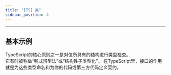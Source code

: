 ```yaml
---
title: "[TS] 类"
sidebar_position: 4
---
```


-----

## 基本示例
TypeScript的核心原则之一是对值所具有的结构进行类型检查。  
它有时被称做“鸭式辨型法”或“结构性子类型化”。 在TypeScript里，接口的作用就是为这些类型命名和为你的代码或第三方代码定义契约。
